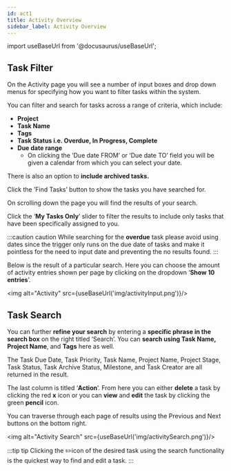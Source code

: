 ```yaml
---
id: act1
title: Activity Overview
sidebar_label: Activity Overview
---
```


import useBaseUrl from '@docusaurus/useBaseUrl';

## Task Filter


On the Activity page you will see a number of input boxes and drop down menus for specifying how you want to filter tasks within the system.

You can filter and search for tasks across a range of criteria, which include:
- **Project**
- **Task Name**
- **Tags**
- **Task Status i.e. Overdue, In Progress, Complete**
- **Due date range**
  - On clicking the ‘Due date FROM’ or ‘Due date TO’ field you will be given a calendar from   which you can select your date.

There is also an option to **include archived tasks.**

Click the ’Find Tasks’ button to show the tasks you have searched for.

On scrolling down the page you will find the results of your search. 

Click the ‘**My Tasks Only**’ slider to filter the results to include only tasks that have been specifically assigned to you.

:::caution caution
While searching for the **overdue** task please avoid using dates since the trigger only runs on the due date of tasks and make it pointless for the need to input date and preventing the no results found.
:::

Below is the result of a particular search. Here you can choose the amount of activity entries shown per page by clicking on the dropdown ‘**Show 10 entries**’. 

<img alt="Activity" src={useBaseUrl('img/activityInput.png')}/>

## Task Search

You can further **refine your search** by entering a **specific phrase in the search box** on the right titled ‘Search’.  You can **search using Task Name, Project Name**, and **Tags** here as well.

The Task Due Date, Task Priority, Task Name, Project Name, Project Stage, Task Status, Task Archive Status, Milestone, and Task Creator are all returned in the result.

The last column is titled ‘**Action**’. From here you can either **delete** a task by clicking the red **x** icon or you can **view** and **edit** the task by clicking the green **pencil** icon.

You can traverse through each page of results using the Previous and Next buttons on the bottom right.

<img alt="Activity Search" src={useBaseUrl('img/activitySearch.png')}/>

:::tip tip
Clicking the ✏️icon of the desired task using the search functionality is the quickest way to find and edit a task.
:::